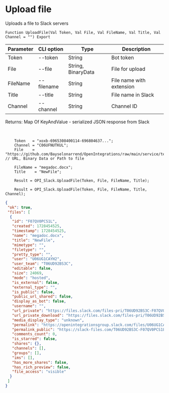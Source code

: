 ﻿---
sidebar_position: 2
---

# Upload file
 Uploads a file to Slack servers



`Function UploadFile(Val Token, Val File, Val FileName, Val Title, Val Channel = "") Export`

  | Parameter | CLI option | Type | Description |
  |-|-|-|-|
  | Token | --token | String | Bot token |
  | File | --file | String, BinaryData | File for upload |
  | FileName | --filename | String | File name with extension |
  | Title | --title | String | File name in Slack |
  | Channel | --channel | String | Channel ID |

  
  Returns:  Map Of KeyAndValue - serialized JSON response from Slack

<br/>




```bsl title="Code example"
    Token   = "xoxb-6965308400114-696804637...";
    Channel = "C06UFNUTKUL";
    File    = "https://github.com/Bayselonarrend/OpenIntegrations/raw/main/service/test_data/document.docx"; // URL, Binary Data or Path to file

    FileName = "megadoc.docx";
    Title    = "NewFile";

    Result = OPI_Slack.UploadFile(Token, File, FileName, Title);

    Result = OPI_Slack.UploadFile(Token, File, FileName, Title, Channel);
```
 



```json title="Result"
{
 "ok": true,
 "files": [
  {
   "id": "F07QV0PCS1L",
   "created": 1728454525,
   "timestamp": 1728454525,
   "name": "megadoc.docx",
   "title": "NewFile",
   "mimetype": "",
   "filetype": "",
   "pretty_type": "",
   "user": "U06UG1CAYH2",
   "user_team": "T06UD92BS3C",
   "editable": false,
   "size": 24069,
   "mode": "hosted",
   "is_external": false,
   "external_type": "",
   "is_public": false,
   "public_url_shared": false,
   "display_as_bot": false,
   "username": "",
   "url_private": "https://files.slack.com/files-pri/T06UD92BS3C-F07QV0PCS1L/megadoc.docx",
   "url_private_download": "https://files.slack.com/files-pri/T06UD92BS3C-F07QV0PCS1L/download/megadoc.docx",
   "media_display_type": "unknown",
   "permalink": "https://openintegrationsgroup.slack.com/files/U06UG1CAYH2/F07QV0PCS1L/megadoc.docx",
   "permalink_public": "https://slack-files.com/T06UD92BS3C-F07QV0PCS1L-dec85076a5",
   "comments_count": 0,
   "is_starred": false,
   "shares": {},
   "channels": [],
   "groups": [],
   "ims": [],
   "has_more_shares": false,
   "has_rich_preview": false,
   "file_access": "visible"
  }
 ]
}
```
